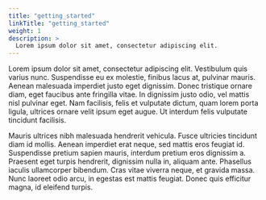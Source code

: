 ```yaml
---
title: "getting_started"
linkTitle: "getting_started"
weight: 1
description: >
  Lorem ipsum dolor sit amet, consectetur adipiscing elit.
---
```


Lorem ipsum dolor sit amet, consectetur adipiscing elit. Vestibulum quis varius
nunc. Suspendisse eu ex molestie, finibus lacus at, pulvinar mauris. Aenean
malesuada imperdiet justo eget dignissim. Donec tristique ornare diam, eget
faucibus ante fringilla vitae. In dignissim justo odio, vel mattis nisl pulvinar
eget. Nam facilisis, felis et vulputate dictum, quam lorem porta ligula,
ultrices ornare velit ipsum eget augue. Ut interdum felis vulputate tincidunt
facilisis.

Mauris ultrices nibh malesuada hendrerit vehicula. Fusce ultricies tincidunt
diam id mollis. Aenean imperdiet erat neque, sed mattis eros feugiat id.
Suspendisse pretium sapien mauris, interdum pretium eros dignissim a. Praesent
eget turpis hendrerit, dignissim nulla in, aliquam ante. Phasellus iaculis
ullamcorper bibendum. Cras vitae viverra neque, et gravida massa. Nunc laoreet
odio arcu, in egestas est mattis feugiat. Donec quis efficitur magna, id
eleifend turpis.
